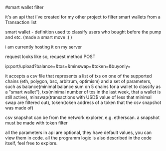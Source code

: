 #smart wallet filter

it's an api that i've created for my other project to filter smart wallets from a Transaction list

smart wallet - definition used to classify users who bought before the pump and etc. (made a smart move :) )


i am currently hosting it on my server
 
request looks like so, request method POST
 
ip:port/upload?balance=<balance>&txs=<txs>&minswap=<minswap>&token=<token address>&buyonly=<bool>

  
it accepts a csv file that represents a list of txs on one of the supported chains (eth, polygon, bsc, arbitrum, optimism) and a set of parameters,
  such as balance(minimal balance sum on 5 chains for a wallet to classify as a "smart wallet"), txs(minimal number of txs in the last week, that a wallet is still active),
  minswap(transactions with USD$ value of less that minimal swap are filtered out), token(token address of a token that the csv snapshot was made of)
  
  
csv snapshot can be from the network explorer, e.g. etherscan. a snapshot must be made with token filter

all the parameters in api are optional, they have default values, you can view them in code.
all the programm logic is also described in the code itself, feel free to explore.
